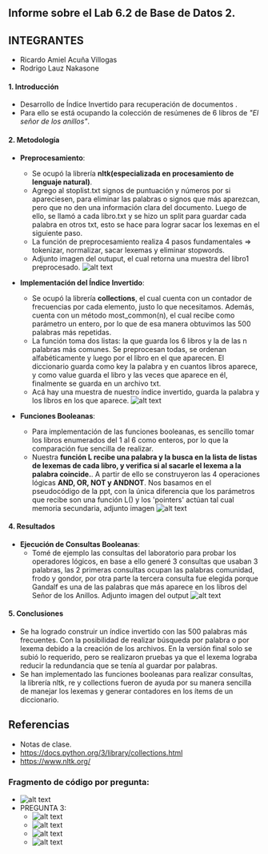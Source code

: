 ## Informe sobre el Lab 6.2 de Base de Datos 2.

## INTEGRANTES

- Ricardo Amiel Acuña Villogas
- Rodrigo Lauz Nakasone

#### 1. Introducción

- Desarrollo de Índice Invertido para recuperación de documentos .
- Para ello se está ocupando la colección de resúmenes de 6 libros de *"El señor de los anillos"*.

#### 2. Metodología

- **Preprocesamiento**:
  - Se ocupó la librería **nltk(especializada en procesamiento de lenguaje natural)**.
  - Agrego al stoplist.txt signos de puntuación y números por si apareciesen, para eliminar las palabras o signos que más aparezcan, pero que no den una información clara del documento. Luego de ello, se llamó a cada libro.txt y se hizo un split para guardar cada palabra en otros txt, esto se hace para lograr sacar los lexemas en el siguiente paso.
  - La función de preprocesamiento realiza 4 pasos fundamentales => tokenizar, normalizar, sacar lexemas y eliminar stopwords.
  - Adjunto imagen del outuput, el cual retorna una muestra del libro1 preprocesado. ![alt text](images/image-1.png)

- **Implementación del Índice Invertido**:
  - Se ocupó la librería **collections**, el cual cuenta con un contador de frecuencias por cada elemento, justo lo que necesitamos. Además, cuenta con un método most_common(n), el cual recibe como parámetro un entero, por lo que de esa manera obtuvimos las 500 palabras más repetidas.
  - La función toma dos listas: la que guarda los 6 libros y la de las n palabras más comunes. Se preprocesan todas, se ordenan alfabéticamente y luego por el libro en el que aparecen. El diccionario guarda como key la palabra y en cuantos libros aparece, y como value guarda el libro y las veces que aparece en él, finalmente se guarda en un archivo txt.
  - Acá hay una muestra de nuestro índice invertido, guarda la palabra y los libros en los que aparece. ![alt text](images/image-2.png)

- **Funciones Booleanas**:
  - Para implementación de las funciones booleanas, es sencillo tomar los libros enumerados del 1 al 6 como enteros, por lo que la comparación fue sencilla de realizar.
  - Nuestra **función L recibe una palabra y la busca en la lista de listas de lexemas de cada libro, y verifica si al sacarle el lexema a la palabra coincide.**. A partir de ello se construyeron las 4 operaciones lógicas **AND, OR, NOT y ANDNOT**. Nos basamos en el pseudocódigo de la ppt, con la única diferencia que los parámetros que recibe son una función L() y los 'pointers' actúan tal cual memoria secundaria, adjunto imagen ![alt text](images/image-3.png)

#### 4. Resultados
- **Ejecución de Consultas Booleanas**:
  - Tomé de ejemplo las consultas del laboratorio para probar los operadores lógicos, en base a ello generé 3 consultas que usaban 3 palabras, las 2 primeras consultas ocupan las palabras comunidad, frodo y gondor, por otra parte la tercera consulta fue elegida porque Gandalf es una de las palabras que más aparece en los libros del Señor de los Anillos. Adjunto imagen del output ![alt text](images/image-4.png)

#### 5. Conclusiones
- Se ha logrado construir un índice invertido con las 500 palabras más frecuentes. Con la posibilidad de realizar búsqueda por palabra o por lexema debido a la creación de los archivos. En la versión final solo se subió lo requerido, pero se realizaron pruebas ya que el lexema lograba reducir la redundancia que se tenía al guardar por palabras.
- Se han implementado las funciones booleanas para realizar consultas, la librería nltk, re y collections fueron de ayuda por su manera sencilla de manejar los lexemas y generar contadores en los ítems de un diccionario.


## Referencias
- Notas de clase.
- https://docs.python.org/3/library/collections.html
- https://www.nltk.org/

### Fragmento de código por pregunta:
- ![alt text](images/image-5.png)
- PREGUNTA 3:
  - ![alt text](images/image-8.png)
  - ![alt text](images/image-6.png)
  - ![alt text](images/image-7.png)
  - ![alt text](images/image-9.png)
